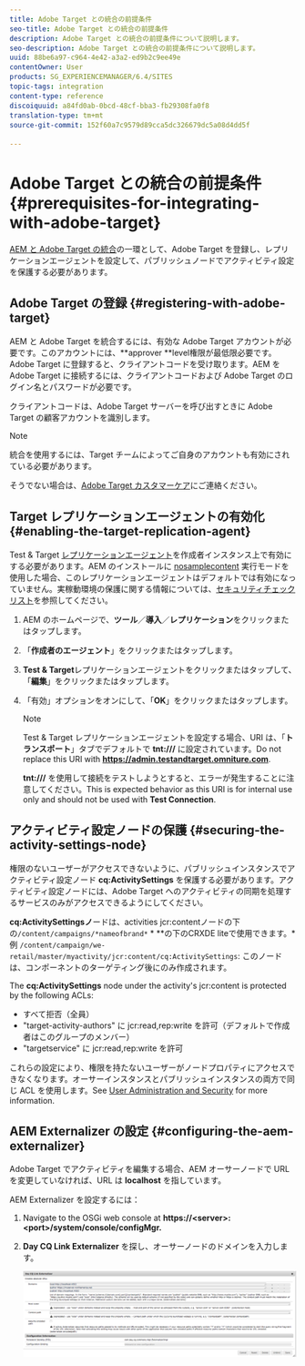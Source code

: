 ```yaml
---
title: Adobe Target との統合の前提条件
seo-title: Adobe Target との統合の前提条件
description: Adobe Target との統合の前提条件について説明します。
seo-description: Adobe Target との統合の前提条件について説明します。
uuid: 88be6a97-c964-4e42-a3a2-ed9b2c9ee49e
contentOwner: User
products: SG_EXPERIENCEMANAGER/6.4/SITES
topic-tags: integration
content-type: reference
discoiquuid: a84fd0ab-0bcd-48cf-bba3-fb29308fa0f8
translation-type: tm+mt
source-git-commit: 152f60a7c9579d89cca5dc326679dc5a08d4dd5f

---
```



# Adobe Target との統合の前提条件{#prerequisites-for-integrating-with-adobe-target}

[AEM と Adobe Target の統合](/help/sites-administering/target.md)の一環として、Adobe Target を登録し、レプリケーションエージェントを設定して、パブリッシュノードでアクティビティ設定を保護する必要があります。

## Adobe Target の登録 {#registering-with-adobe-target}

AEM と Adobe Target を統合するには、有効な Adobe Target アカウントが必要です。このアカウントには、**approver **level権限が最低限必要です。 Adobe Target に登録すると、クライアントコードを受け取ります。AEM を Adobe Target に接続するには、クライアントコードおよび Adobe Target のログイン名とパスワードが必要です。

クライアントコードは、Adobe Target サーバーを呼び出すときに Adobe Target の顧客アカウントを識別します。

>[!NOTE]
>
>統合を使用するには、Target チームによってご自身のアカウントも有効にされている必要があります。
>
>
>そうでない場合は、[Adobe Target カスタマーケア](https://marketing.adobe.com/resources/help/en_US/target/target/r_problem.html)にご連絡ください。

## Target レプリケーションエージェントの有効化 {#enabling-the-target-replication-agent}

Test &amp; Target [レプリケーションエージェント](/help/sites-deploying/replication.md)を作成者インスタンス上で有効にする必要があります。AEM のインストールに [nosamplecontent](/help/sites-deploying/configure-runmodes.md#using-samplecontent-and-nosamplecontent) 実行モードを使用した場合、このレプリケーションエージェントはデフォルトでは有効になっていません。実稼動環境の保護に関する情報については、[セキュリティチェックリスト](/help/sites-administering/security-checklist.md)を参照してください。

1. AEM のホームページで、**ツール**／**導入**／**レプリケーション**&#x200B;をクリックまたはタップします。
1. 「**作成者のエージェント**」をクリックまたはタップします。
1. **Test &amp; Target**&#x200B;レプリケーションエージェントをクリックまたはタップして、「**編集**」をクリックまたはタップします。
1. 「有効」オプションをオンにして、「**OK**」をクリックまたはタップします。

   >[!NOTE]
   >
   >Test &amp; Target レプリケーションエージェントを設定する場合、URI は、「**トランスポート**」タブでデフォルトで **tnt:///** に設定されています。Do not replace this URI with **https://admin.testandtarget.omniture.com**.
   >
   >**tnt:///** を使用して接続をテストしようとすると、エラーが発生することに注意してください。This is expected behavior as this URI is for internal use only and should not be used with **Test Connection**.

## アクティビティ設定ノードの保護 {#securing-the-activity-settings-node}

権限のないユーザーがアクセスできないように、パブリッシュインスタンスでアクティビティ設定ノード **cq:ActivitySettings** を保護する必要があります。アクティビティ設定ノードには、Adobe Target へのアクティビティの同期を処理するサービスのみがアクセスできるようにしてください。

**cq:ActivitySettingsノ**&#x200B;ードは、activities jcr:contentノードの下の`/content/campaigns/*nameofbrand*` * **&#x200B;の下のCRXDE liteで使用できます。*例 `/content/campaign/we-retail/master/myactivity/jcr:content/cq:ActivitySettings`: このノードは、コンポーネントのターゲティング後にのみ作成されます。

The **cq:ActivitySettings** node under the activity&#39;s jcr:content is protected by the following ACLs:

* すべて拒否（全員）
* &quot;target-activity-authors&quot; に jcr:read,rep:write を許可（デフォルトで作成者はこのグループのメンバー）
* &quot;targetservice&quot; に jcr:read,rep:write を許可

これらの設定により、権限を持たないユーザーがノードプロパティにアクセスできなくなります。オーサーインスタンスとパブリッシュインスタンスの両方で同じ ACL を使用します。See [User Administration and Security](/help/sites-administering/security.md) for more information.

## AEM Externalizer の設定 {#configuring-the-aem-externalizer}

Adobe Target でアクティビティを編集する場合、AEM オーサーノードで URL を変更していなければ、URL は **localhost** を指しています。

AEM Externalizer を設定するには：

1. Navigate to the OSGi web console at **https://&lt;server>:&lt;port>/system/console/configMgr.**
1. **Day CQ Link Externalizer** を探し、オーサーノードのドメインを入力します。

   ![chlimage_1-120](assets/chlimage_1-120.png)

